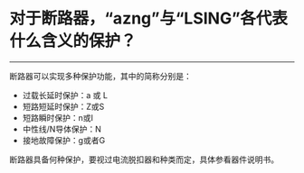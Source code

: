 # 对于断路器，“azng”与“LSING”各代表什么含义的保护？

---

断路器可以实现多种保护功能，其中的简称分别是：

* 过载长延时保护：a 或 L
* 短路短延时保护：Z或S
* 短路瞬时保护：n或I
* 中性线/N导体保护：N
* 接地故障保护：g或者G

断路器具备何种保护，要视过电流脱扣器和种类而定，具体参看器件说明书。
